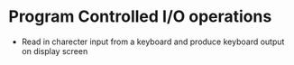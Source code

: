 # Program Controlled I/O operations
- Read in charecter input from a keyboard and produce keyboard output on display screen